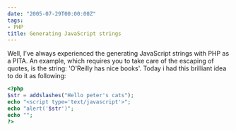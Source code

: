 ```yaml
---
date: "2005-07-29T00:00:00Z"
tags:
- PHP
title: Generating JavaScript strings
---
```

Well, I've always experienced the generating JavaScript strings with PHP as a PITA. An example, which requires you to take care of the escaping of quotes, is the string: 'O'Reilly has nice books'. Today i had this brilliant idea to do it as following:

```php
<?php
$str = addslashes("Hello peter's cats");
echo "<script type='text/javascript'>";
echo "alert('$str')";
echo "";
?>
```
